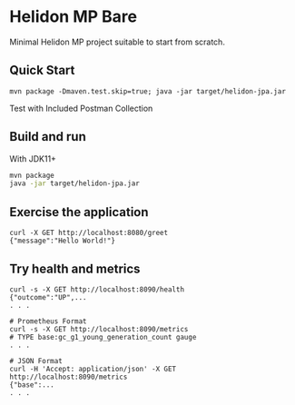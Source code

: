 # Helidon MP Bare

Minimal Helidon MP project suitable to start from scratch.


## Quick Start
```
mvn package -Dmaven.test.skip=true; java -jar target/helidon-jpa.jar
```

Test with Included Postman Collection


## Build and run

With JDK11+
```bash
mvn package
java -jar target/helidon-jpa.jar
```

## Exercise the application

```
curl -X GET http://localhost:8080/greet
{"message":"Hello World!"}
```

## Try health and metrics

```
curl -s -X GET http://localhost:8090/health
{"outcome":"UP",...
. . .

# Prometheus Format
curl -s -X GET http://localhost:8090/metrics
# TYPE base:gc_g1_young_generation_count gauge
. . .

# JSON Format
curl -H 'Accept: application/json' -X GET http://localhost:8090/metrics
{"base":...
. . .
```